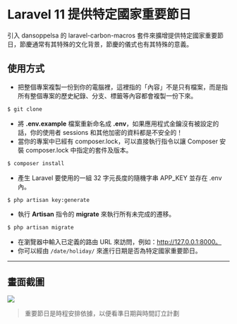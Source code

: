 # Laravel 11 提供特定國家重要節日

引入 dansoppelsa 的 laravel-carbon-macros 套件來擴增提供特定國家重要節日，節慶通常有其特殊的文化背景，節慶的儀式也有其特殊的意義。

## 使用方式
- 把整個專案複製一份到你的電腦裡，這裡指的「內容」不是只有檔案，而是指所有整個專案的歷史紀錄、分支、標籤等內容都會複製一份下來。
```sh
$ git clone
```
- 將 __.env.example__ 檔案重新命名成 __.env__，如果應用程式金鑰沒有被設定的話，你的使用者 sessions 和其他加密的資料都是不安全的！
- 當你的專案中已經有 composer.lock，可以直接執行指令以讓 Composer 安裝 composer.lock 中指定的套件及版本。
```sh
$ composer install
```
- 產生 Laravel 要使用的一組 32 字元長度的隨機字串 APP_KEY 並存在 .env 內。
```sh
$ php artisan key:generate
```
- 執行 __Artisan__ 指令的 __migrate__ 來執行所有未完成的遷移。
```sh
$ php artisan migrate
```
- 在瀏覽器中輸入已定義的路由 URL 來訪問，例如：http://127.0.0.1:8000。
- 你可以經由 `/date/holiday/` 來進行日期是否為特定國家重要節日。

----

## 畫面截圖
![](https://i.imgur.com/n2dWajo.png)
> 重要節日是時程安排依據，以便看準日期與時間訂立計劃
